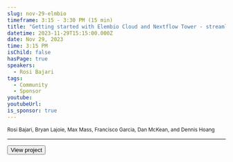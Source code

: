 ```yaml
---
slug: nov-29-elmbio
timeframe: 3:15 - 3:30 PM (15 min)
title: "Getting started with Elembio Cloud and Nextflow Tower - streamlined sequencing and analysis"
datetime: 2023-11-29T15:15:00.000Z
date: Nov 29, 2023
time: 3:15 PM
isChild: false
hasPage: true
speakers:
  - Rosi Bajari
tags:
  - Community
  - Sponsor
youtube:
youtubeUrl:
is_sponsor: true
---
```

<div className="mb-4">
  <small className="typo-small">
    Rosi Bajari, Bryan Lajoie, Max Mass, Francisco Garcia, Dan McKean, and Dennis Hoang
  </small>
</div>

<hr className="border-t border-gray-50 mb-4 opacity-20" />

<div>
  <Button to="https://github.com/Elembio" variant="secondary" size="md" arrow>
    View project
  </Button>
</div>